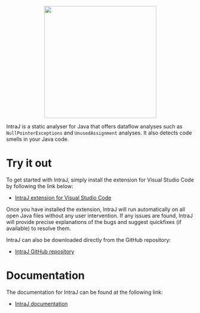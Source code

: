 <p align="center">
  <img width="300"  src="https://raw.githubusercontent.com/lu-cs-sde/IntraJ/main/resources/logo.png">
</p>


IntraJ is a static analyser for Java that offers dataflow analyses such as `NullPointerExceptions` and `UnusedAssignment` analyses. It also detects code smells in your Java code.


# Try it out
To get started with IntraJ, simply install the extension for Visual Studio Code by following the link below:

* [IntraJ extension for Visual Studio Code](https://marketplace.visualstudio.com/items?itemName=IdrissRiouak.IntraJ)



Once you have installed the extension, IntraJ will run automatically on all open Java files without any user intervention. If any issues are found, IntraJ will provide precise explanations of the bugs and suggest quickfixes (if available) to resolve them.

IntraJ can also be downloaded directly from the GitHub repository:

* [IntraJ GitHub repository](https://github.com/lu-cs-sde/IntraJ)

# Documentation
The documentation for IntraJ can be found at the following link:

* [IntraJ documentation](https://idrissrio.github.io/intraj/)